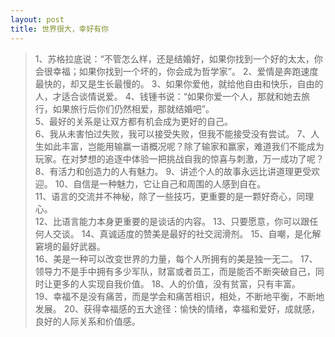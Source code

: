 ```yaml
--- 
layout: post 
title: 世界很大，幸好有你
---
```


>1、苏格拉底说：“不管怎么样，还是结婚好，如果你找到一个好的太太，你会很幸福；如果你找到一个坏的，你会成为哲学家”。
2、爱情是奔跑速度最快的，却又是生长最慢的。 
3、如果你爱他，就给他自由和快乐，自由的人，才适合谈情说爱。 
4、钱锺书说：“如果你爱一个人，那就和她去旅行，如果旅行后你们仍然相爱，那就结婚吧”。  
5、最好的关系是让双方都有机会成为更好的自己。  
6、我从未害怕过失败，我可以接受失败，但我不能接受没有尝试。 
7、人生如此丰富，岂能用输赢一语概况呢？除了输家和赢家，难道我们不能成为玩家。在对梦想的追逐中体验一把挑战自我的惊喜与刺激，万一成功了呢？  
8、有活力和创造力的人有魅力。 
9、讲述个人的故事永远比讲道理更受欢迎。 
10、自信是一种魅力，它让自己和周围的人感到自在。  
11、语言的交流并不神秘，除了一些技巧，更重要的是一颗好奇心，同理心。  
12、比语言能力本身更重要的是谈话的内容。 
13、只要愿意，你可以跟任何人交谈。 
14、真诚适度的赞美是最好的社交润滑剂。 
15、自嘲，是化解窘境的最好武器。  
16、美是一种可以改变世界的力量，每个人所拥有的美是独一无二。 
17、领导力不是手中拥有多少军队，财富或者员工，而是能否不断突破自己，同时让更多的人实现自我价值。 
18、人的价值，没有贫富，只有丰富。  
19、幸福不是没有痛苦，而是学会和痛苦相识，相处，不断地平衡，不断地发展。
20、获得幸福感的五大途径：愉快的情绪，幸福和爱好，成就感，良好的人际关系和价值感。
